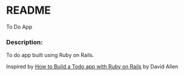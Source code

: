 # README

To Do App

### Description:

To do app built using Ruby on Rails.

Inspired by [How to Build a Todo app with Ruby on Rails](https://medium.com/@deallen7/how-to-build-a-todo-app-in-rails-e6571fcccac3) by David Allen
